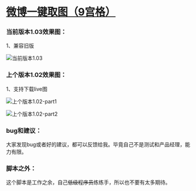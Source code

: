 # [微博一键取图（9宫格）](https://greasyfork.org/zh-CN/scripts/454816)

### 当前版本1.03效果图：

 1、兼容旧版<br>

![当前版本1.03][1.03]

### 上个版本1.02效果图：

 1、支持下载live图<br>

![上个版本1.02-part1][1.02-part1]

![上个版本1.02-part2][1.02-part2]

### bug和建议：

大家发现bug或者好的建议，都可以反馈给我。毕竟自己不是测试和产品经理，能力有限。

### 脚本之外：

这个脚本是工作之余，自己<del>低级程序员</del>练练手，所以也不要有太多期待。
<!-- weibo/wb -->
[1.03]:https://wah0713.github.io/getWeiboImage/image/1.03.png
[1.02-part1]:https://wah0713.github.io/getWeiboImage/image/1.02-part1.png
[1.02-part2]:https://wah0713.github.io/getWeiboImage/image/1.02-part2.png
